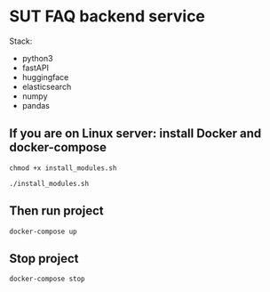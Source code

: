 # SUT FAQ backend service

Stack:
- python3
- fastAPI
- huggingface
- elasticsearch
- numpy
- pandas

## If you are on Linux server: install Docker and docker-compose
`chmod +x install_modules.sh`

`./install_modules.sh`

## Then run project
`docker-compose up`

## Stop project
`docker-compose stop`